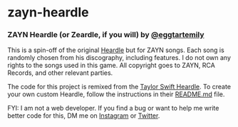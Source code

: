 # zayn-heardle

### ZAYN Heardle (or Zeardle, if you will) by [@eggtartemily](https://twitter.com/eggtartemily)

This is a spin-off of the original [Heardle](https://www.heardle.app/) but for ZAYN songs. Each song
is randomly chosen from his discography, including features. I do not own any rights to the songs
used in this game. All copyright goes to ZAYN, RCA Records, and other relevant parties.

The code for this project is remixed from the [Taylor Swift Heardle](https://taylor-swift-heardle.glitch.me/).
To create your own custom Heardle, follow the instructions in their [README.md](https://glitch.com/edit/#!/taylor-swift-heardle) file.

FYI: I am not a web developer. If you find a bug or want to help me write better code for this, DM me on [Instagram](https://instagram.com/emilyomgee)
or [Twitter](https://twitter.com/eggtartemily).
